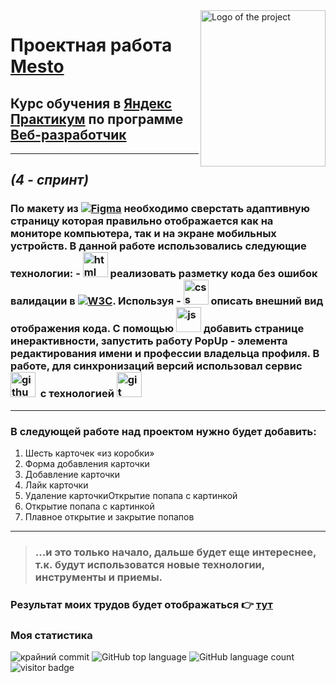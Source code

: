 <img src="https://i.ibb.co/VV7dm7M/mesto.jpg" alt="Logo of the project" align="right" width="200" height="250">

# Проектная работа [**Mesto**](https://kozyrevalexey.github.io/mesto/)
## Курс обучения в [**Яндекс Практикум**](https://practicum.yandex.ru/) по программе [**Веб-разработчик**](https://practicum.yandex.ru/web/)
---
## *(4 - спринт)*
### По макету из [![Figma](https://img.shields.io/badge/-figma-blue?style=flat&logo=Figma&logoColor=white)](https://www.figma.com/file/2cn9N9jSkmxD84oJik7xL7/JavaScript.-Sprint-4?node-id=0%3A1&t=VbwKV1sbQhzBOJzM-0) необходимо сверстать адаптивную страницу которая правильно отображается как на мониторе компьютера, так и на экране мобильных устройств. В данной работе использовались следующие технологии: - <img src="https://cdn.jsdelivr.net/gh/devicons/devicon/icons/html5/html5-original.svg" title="html" width="40" height="40"/> реализовать разметку кода без ошибок валидации в [![W3C](https://img.shields.io/badge/-w3c-blue?style=flat&logo=W3C&logoColor=white)](https://validator.w3.org/#validate_by_input). Используя - <img src="https://cdn.jsdelivr.net/gh/devicons/devicon/icons/css3/css3-original.svg" title="css" width="40" height="40"/> описать внешний вид отображения кода.  С помощью <img src="https://cdn.jsdelivr.net/gh/devicons/devicon/icons/javascript/javascript-original.svg" title="js" width="40" height="40"/> добавить странице инерактивности, запустить работу PopUp - элемента редактирования имени и профессии владельца профиля. В работе, для синхронизаций версий использовал сервис <img src="https://cdns.iconmonstr.com/wp-content/releases/preview/2012/240/iconmonstr-github-1.png" title="github" width="40" height="40"/>&nbsp; с технологией <img src="https://cdn.jsdelivr.net/gh/devicons/devicon/icons/git/git-plain.svg" title="git" width="40" height="40"/>&nbsp;
---
### В следующей работе над проектом нужно будет добавить:
1. Шесть карточек «из коробки»
2. Форма добавления карточки
3. Добавление карточки
4. Лайк карточки
5. Удаление карточкиОткрытие попапа с картинкой
6. Открытие попапа с картинкой
7. Плавное открытие и закрытие попапов

---
>### ...и это только начало, дальше будет еще интереснее, т.к. будут использоватся новые технологии, инструменты и приемы.
 ### Результат моих трудов будет отображаться :point_right: [**тут**](https://kozyrevalexey.github.io/mesto/)

### Моя статистика

![крайний commit](https://img.shields.io/github/last-commit/KozyrevAlexey/mesto)
![GitHub top language](https://img.shields.io/github/languages/top/KozyrevAlexey/mesto)
![GitHub language count](https://img.shields.io/github/languages/count/KozyrevAlexey/mesto)
![visitor badge](https://visitor-badge.glitch.me/badge?page_id=KozyrevAlexey/mesto.visitor-badge)
